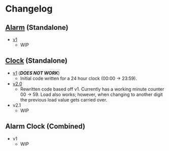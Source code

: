 # Changelog

## [Alarm](https://github.com/Synergy5761/ECE3300-AlarmClockProject/tree/main/Alarm) (Standalone)
- [v1](https://github.com/Synergy5761/ECE3300-AlarmClockProject/tree/main/Alarm/v1)
  - WIP

## [Clock](https://github.com/Synergy5761/ECE3300-AlarmClockProject/tree/main/Clock) (Standalone)

- [v1](https://github.com/Synergy5761/ECE3300-AlarmClockProject/tree/main/Clock/v1) (**_DOES NOT WORK_**)
  - Initial code written for a 24 hour clock (00:00 -> 23:59).
- [v2.0](https://github.com/Synergy5761/ECE3300-AlarmClockProject/tree/main/Clock/v2.0)
  - Rewritten code based off v1. Currently has a working minute counter 00 -> 59. Load also works; however, when changing to another digit the previous load value gets carried over.
- v2.1
  - WIP

## Alarm Clock (Combined)
- v1
  - WIP
